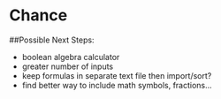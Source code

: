 # Chance

##Possible Next Steps: 
* boolean algebra calculator
* greater number of inputs
* keep formulas in separate text file then import/sort?
* find better way to include math symbols, fractions...
